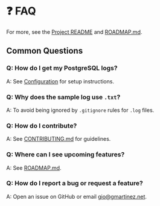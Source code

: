 # ❓ FAQ

For more, see the [Project README](../README.md) and [ROADMAP.md](../ROADMAP.md).

## Common Questions

### Q: How do I get my PostgreSQL logs?
A: See [Configuration](configuration.md#postgresql-setup) for setup instructions.

### Q: Why does the sample log use `.txt`?
A: To avoid being ignored by `.gitignore` rules for `.log` files.

### Q: How do I contribute?
A: See [CONTRIBUTING.md](../CONTRIBUTING.md) for guidelines.

### Q: Where can I see upcoming features?
A: See [ROADMAP.md](../ROADMAP.md).

### Q: How do I report a bug or request a feature?
A: Open an issue on GitHub or email gio@gmartinez.net.
